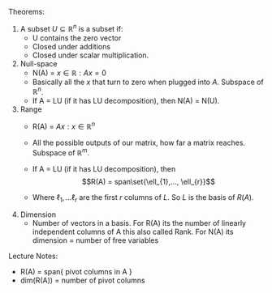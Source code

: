 
Theorems:
1. A subset $U \subseteq \mathbb{R}^{n}$ is a subset if:
	- U contains the zero vector
	- Closed under additions
	- Closed under scalar multiplication.
2. Null-space
	- N(A) = ${x \in \mathbb{R} : Ax = 0}$ 
	- Basically all the $x$ that turn to zero when plugged into $A$. Subspace of $\mathbb{R}^n$.
	- If A = LU (if it has LU decomposition), then N(A) = N(U).
3. Range
	- R(A) = ${Ax : x \in \mathbb{R}^n}$ 
	- All the possible outputs of our matrix, how far a matrix reaches. Subspace of $\mathbb{R}^m$.
	- If A = LU (if it has LU decomposition), then 
	$$R(A) = span\set{\ell_{1},..., \ell_{r}}$$
	
	- Where $\ell_{1}, ... \ell_{r}$ are the first $r$ columns of $L$. So $L$ is the basis of $R(A)$.
4. Dimension
	- Number of vectors in a basis. For R(A) its the number of linearly independent columns of A this also called Rank. For N(A) its dimension = number of free variables 


Lecture Notes:
- R(A) = span{ pivot columns in A }
- dim(R(A)) = number of pivot columns


